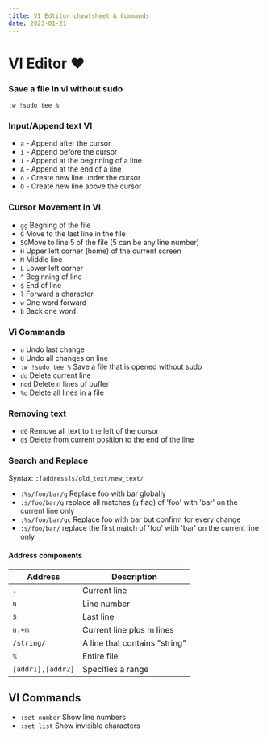 ```yaml
---
title: VI Edtitor cheatsheet & Commands
date: 2023-01-21
---
```

# VI Editor :heart:

### Save a file in vi without sudo
```
:w !sudo tee %
```

### Input/Append text VI
- `a` - Append after the cursor
- `i` - Append before the cursor
- `I` - Append at the beginning of a line
- `A` - Append at the end of a line
- `o` - Create new line under the cursor
- `O` - Create new line above the cursor

### Cursor Movement in VI
- `gg` Begning of the file
- `G` Move to the last line in the file
- `5G`Move to line 5 of the file (5 can be any line number)
- `H` Upper left corner (home) of the current screen
- `M` Middle line
- `L` Lower left corner
- `^` Beginning of line
- `$` End of line
- `l` Forward a character
- `w` One word forward
- `b` Back one word

### Vi Commands
- `u` Undo last change
- `U` Undo all changes on line
- `:w !sudo tee %` Save a file that is opened without sudo
- `dd` Delete current line
- `ndd` Delete n lines of buffer
- `%d` Delete all lines in a file

### Removing text

- `d0` Remove all text to the left of the cursor
- `d$` Delete from current position to the end of the line

### Search and Replace

Syntax: `:[address]s/old_text/new_text/`

- `:%s/foo/bar/g` Replace foo with bar globally
- `:s/foo/bar/g` replace all matches (`g` flag) of 'foo' with 'bar' on the current line only
- `:%s/foo/bar/gc` Replace foo with bar but confirm for every change
- `:s/foo/bar/` replace the first match of 'foo' with 'bar' on the current line only

#### Address components
| Address      | Description                          |
| ----------- | ------------------------------------ |
| `.`       | Current line  |
| `n`       | Line number |
| `$`    | Last line |
| `n.+m`    |Current line plus m lines |
| `/string/`    | A line that contains "string" |
| `%`    | Entire file |
| `[addr1],[addr2]`   | Specifies a range |


## VI Commands

- `:set number` Show line numbers
- `:set list` Show invisible characters